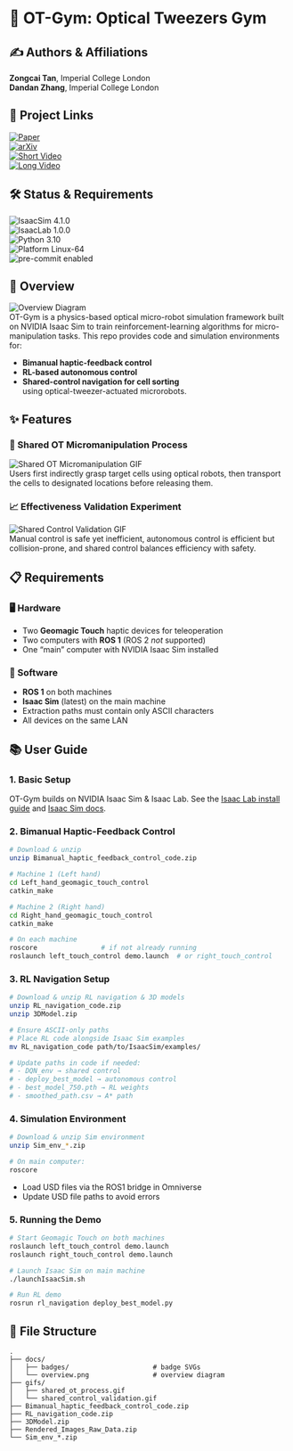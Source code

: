 # 📝 OT-Gym: Optical Tweezers Gym

## ✍️ Authors & Affiliations  
**Zongcai Tan**, Imperial College London  
**Dandan Zhang**, Imperial College London  

## 🔗 Project Links  
[![Paper](https://img.shields.io/badge/Paper-PDF-black)](https://your-paper-link.example.com)  
[![arXiv](https://img.shields.io/badge/arXiv-Preprint-b31b1b)](https://arxiv.org/abs/XXXX.XXXXX)  
[![Short Video](https://img.shields.io/badge/Short%20Video-Shorts-ff0000)](https://youtu.be/your-short-video)  
[![Long Video](https://img.shields.io/badge/Long%20Video-YouTube-ff0000)](https://youtu.be/your-long-video)  

## 🛠️ Status & Requirements  
![IsaacSim 4.1.0](https://img.shields.io/badge/IsaacSim-4.1.0-lightgrey)  
![IsaacLab 1.0.0](https://img.shields.io/badge/IsaacLab-1.0.0-lightgrey)  
![Python 3.10](https://img.shields.io/badge/Python-3.10-blue)  
![Platform Linux-64](https://img.shields.io/badge/Platform-Linux--64-brightgreen)  
![pre-commit enabled](https://img.shields.io/badge/pre--commit-enabled-green)  

## 📖 Overview  
![Overview Diagram](docs/overview.png)  
OT-Gym is a physics-based optical micro-robot simulation framework built on NVIDIA Isaac Sim to train reinforcement-learning algorithms for micro-manipulation tasks. This repo provides code and simulation environments for:  
- **Bimanual haptic-feedback control**  
- **RL-based autonomous control**  
- **Shared-control navigation for cell sorting**  
using optical-tweezer-actuated microrobots.  

## ✨ Features  

### 🤖 Shared OT Micromanipulation Process  
![Shared OT Micromanipulation GIF](gifs/shared_ot_process.gif)  
Users first indirectly grasp target cells using optical robots, then transport the cells to designated locations before releasing them.  

### 📈 Effectiveness Validation Experiment  
![Shared Control Validation GIF](gifs/shared_control_validation.gif)  
Manual control is safe yet inefficient, autonomous control is efficient but collision-prone, and shared control balances efficiency with safety.  

## 📋 Requirements  

### 🖥️ Hardware  
- Two **Geomagic Touch** haptic devices for teleoperation  
- Two computers with **ROS 1** (ROS 2 _not_ supported)  
- One “main” computer with NVIDIA Isaac Sim installed  

### 💾 Software  
- **ROS 1** on both machines  
- **Isaac Sim** (latest) on the main machine  
- Extraction paths must contain only ASCII characters  
- All devices on the same LAN  

## 📚 User Guide  

### 1. Basic Setup  
OT-Gym builds on NVIDIA Isaac Sim & Isaac Lab. See the [Isaac Lab install guide](https://docs.omniverse.nvidia.com/isaac/lab/latest/install.html) and [Isaac Sim docs](https://docs.omniverse.nvidia.com/isaac/reactivesim/latest/install.html).  

### 2. Bimanual Haptic-Feedback Control  
```bash
# Download & unzip
unzip Bimanual_haptic_feedback_control_code.zip

# Machine 1 (Left hand)
cd Left_hand_geomagic_touch_control
catkin_make

# Machine 2 (Right hand)
cd Right_hand_geomagic_touch_control
catkin_make

# On each machine
roscore                # if not already running
roslaunch left_touch_control demo.launch  # or right_touch_control
```

### 3. RL Navigation Setup  
```bash
# Download & unzip RL navigation & 3D models
unzip RL_navigation_code.zip
unzip 3DModel.zip

# Ensure ASCII-only paths
# Place RL code alongside Isaac Sim examples
mv RL_navigation_code path/to/IsaacSim/examples/

# Update paths in code if needed:
# - DQN_env → shared control
# - deploy_best_model → autonomous control
# - best_model_750.pth → RL weights
# - smoothed_path.csv → A* path
```

### 4. Simulation Environment  
```bash
# Download & unzip Sim environment
unzip Sim_env_*.zip

# On main computer:
roscore
```  
- Load USD files via the ROS1 bridge in Omniverse  
- Update USD file paths to avoid errors  

### 5. Running the Demo  
```bash
# Start Geomagic Touch on both machines
roslaunch left_touch_control demo.launch
roslaunch right_touch_control demo.launch

# Launch Isaac Sim on main machine
./launchIsaacSim.sh

# Run RL demo
rosrun rl_navigation deploy_best_model.py
```

## 📂 File Structure  
```plaintext
.
├── docs/
│   ├── badges/                     # badge SVGs
│   └── overview.png                # overview diagram
├── gifs/
│   ├── shared_ot_process.gif
│   └── shared_control_validation.gif
├── Bimanual_haptic_feedback_control_code.zip
├── RL_navigation_code.zip
├── 3DModel.zip
├── Rendered_Images_Raw_Data.zip
└── Sim_env_*.zip
```
